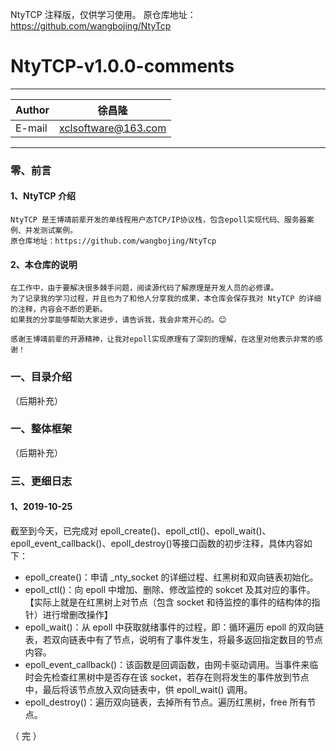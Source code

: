 NtyTCP 注释版，仅供学习使用。
原仓库地址：https://github.com/wangbojing/NtyTcp

NtyTCP-v1.0.0-comments
===========================
****
	
|Author|徐昌隆|
|---|---
|E-mail|xclsoftware@163.com

****
### 零、前言
#### 1、NtyTCP 介绍
    NtyTCP 是王博靖前辈开发的单线程用户态TCP/IP协议栈，包含epoll实现代码、服务器案例、并发测试案例。
    原仓库地址：https://github.com/wangbojing/NtyTcp
#### 2、本仓库的说明
    在工作中，由于要解决很多棘手问题，阅读源代码了解原理是开发人员的必修课。
    为了记录我的学习过程，并且也为了和他人分享我的成果，本仓库会保存我对 NtyTCP 的详细的注释，内容会不断的更新。
    如果我的分享能够帮助大家进步，请告诉我，我会非常开心的。😊

    感谢王博靖前辈的开源精神，让我对epoll实现原理有了深刻的理解，在这里对他表示非常的感谢！
### 一、目录介绍
（后期补充）
### 一、整体框架
（后期补充）
### 三、更细日志
#### 1、2019-10-25
截至到今天，已完成对 epoll_create()、epoll_ctl()、epoll_wait()、epoll_event_callback()、epoll_destroy()等接口函数的初步注释，具体内容如下：
   * epoll_create()：申请 _nty_socket 的详细过程、红黑树和双向链表初始化。
   * epoll_ctl()：向 epoll 中增加、删除、修改监控的 sokcet 及其对应的事件。【实际上就是在红黑树上对节点（包含 socket 和待监控的事件的结构体的指针）进行增删改操作】
   * epoll_wait()：从 epoll 中获取就绪事件的过程，即：循环遍历 epoll 的双向链表，若双向链表中有了节点，说明有了事件发生，将最多返回指定数目的节点内容。
   * epoll_event_callback()：该函数是回调函数，由网卡驱动调用。当事件来临时会先检查红黑树中是否存在该 socket，若存在则将发生的事件放到节点中，最后将该节点放入双向链表中，供 epoll_wait() 调用。
   * epoll_destroy()：遍历双向链表，去掉所有节点。遍历红黑树，free 所有节点。

（ 完 ）